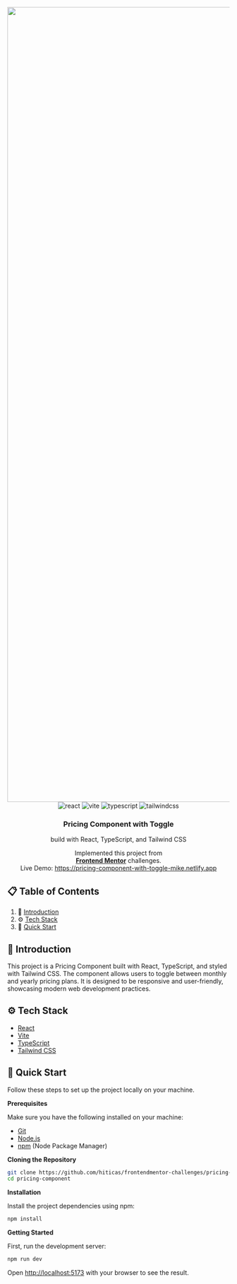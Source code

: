 <div align="center">
  <br />
    <a href="#" target="_blank">
      <img width="1800" alt="Pricing Component" src="https://github.com/user-attachments/assets/e3b828af-0d16-49d0-bb33-df226c03e7bd">
    </a>
  <br />

  <div>
    <img src="https://img.shields.io/badge/-React-61DAFB?style=for-the-badge&logo=react&logoColor=white" alt="react" />
    <img src="https://img.shields.io/badge/-Vite-646CFF?style=for-the-badge&logo=vite&logoColor=white" alt="vite" />
    <img src="https://img.shields.io/badge/-TypeScript-3178C6?style=for-the-badge&logo=typescript&logoColor=white" alt="typescript" />
    <img src="https://img.shields.io/badge/-Tailwind_CSS-06B6D4?style=for-the-badge&logo=tailwindcss&logoColor=white" alt="tailwindcss" />
  </div>

  <h3 align="center">Pricing Component with Toggle</h3>
  <p align="center">build with React, TypeScript, and Tailwind CSS</p>

   <div align="center">
     Implemented this project from <br><a href="https://www.frontendmentor.io/challenges/pricing-component-with-toggle-8vPwRMIC" target="_blank"><b>Frontend Mentor</b></a> challenges.
    </div>
   <div align="center">
     Live Demo: <a href="https://pricing-component-with-toggle-mike.netlify.app/">https://pricing-component-with-toggle-mike.netlify.app</a>
    </div>
</div>

## 📋 Table of Contents

1. 🤖 [Introduction](#introduction)
2. ⚙️ [Tech Stack](#tech-stack)
3. 🤸 [Quick Start](#quick-start)

## <a name="introduction">🤖 Introduction</a>

This project is a Pricing Component built with React, TypeScript, and styled with Tailwind CSS. The component allows users to toggle between monthly and yearly pricing plans. It is designed to be responsive and user-friendly, showcasing modern web development practices.

## <a name="tech-stack">⚙️ Tech Stack</a>

- [React](https://reactjs.org/)
- [Vite](https://vitejs.dev/)
- [TypeScript](https://www.typescriptlang.org/)
- [Tailwind CSS](https://tailwindcss.com/)

## <a name="quick-start">🤸 Quick Start</a>

Follow these steps to set up the project locally on your machine.

**Prerequisites**

Make sure you have the following installed on your machine:

- [Git](https://git-scm.com/)
- [Node.js](https://nodejs.org/en)
- [npm](https://www.npmjs.com/) (Node Package Manager)

**Cloning the Repository**

```bash
git clone https://github.com/hiticas/frontendmentor-challenges/pricing-component
cd pricing-component
```

**Installation**

Install the project dependencies using npm:

```bash
npm install
```

**Getting Started**

First, run the development server:

```bash
npm run dev
```

Open [http://localhost:5173](http://localhost:5173) with your browser to see the result.
